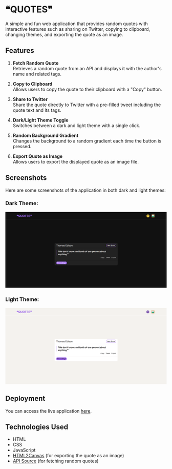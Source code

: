 # ❝QUOTES❞

A simple and fun web application that provides random quotes with interactive features such as sharing on Twitter, copying to clipboard, changing themes, and exporting the quote as an image.

## Features

1. **Fetch Random Quote**  
   Retrieves a random quote from an API and displays it with the author's name and related tags.

2. **Copy to Clipboard**  
   Allows users to copy the quote to their clipboard with a "Copy" button.

3. **Share to Twitter**  
   Share the quote directly to Twitter with a pre-filled tweet including the quote text and its tags.

4. **Dark/Light Theme Toggle**  
   Switches between a dark and light theme with a single click.

5. **Random Background Gradient**  
   Changes the background to a random gradient each time the button is pressed.

6. **Export Quote as Image**  
   Allows users to export the displayed quote as an image file.

## Screenshots

Here are some screenshots of the application in both dark and light themes:

### Dark Theme:

![Dark Theme Screenshot](./assets/DARK_THEME.png)

### Light Theme:

![Light Theme Screenshot](./assets/LIGHT_THEME.png)

## Deployment

You can access the live application [here](https://chuchrahimanshu.github.io/quotes.github.io/).

## Technologies Used

- HTML
- CSS
- JavaScript
- [HTML2Canvas](https://cdnjs.cloudflare.com/ajax/libs/html2canvas/1.4.1/html2canvas.min.js) (for exporting the quote as an image)
- [API Source](https://api.freeapi.app/api/v1/public/quotes/quote/random) (for fetching random quotes)

